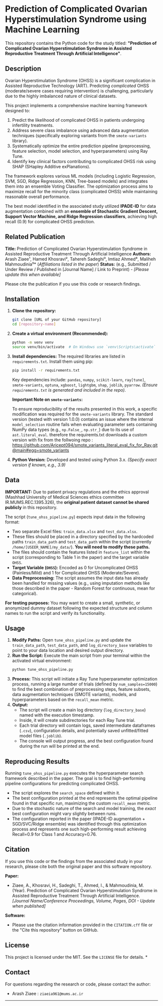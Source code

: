 # Prediction of Complicated Ovarian Hyperstimulation Syndrome using Machine Learning

This repository contains the Python code for the study titled: **"Prediction of Complicated Ovarian Hyperstimulation Syndrome in Assisted Reproductive Treatment Through Artificial Intelligence"**.

## Description

Ovarian Hyperstimulation Syndrome (OHSS) is a significant complication in Assisted Reproductive Technology (ART). Predicting *complicated* OHSS (moderate/severe cases requiring intervention) is challenging, particularly due to the highly imbalanced nature of clinical datasets.

This project implements a comprehensive machine learning framework designed to:
1.  Predict the likelihood of complicated OHSS in patients undergoing infertility treatments.
2.  Address severe class imbalance using advanced data augmentation techniques (specifically exploring variants from the `smote-variants` library).
3.  Systematically optimize the entire prediction pipeline (preprocessing, feature selection, model selection, and hyperparameters) using Ray Tune.
4.  Identify key clinical factors contributing to complicated OHSS risk using SHAP (SHapley Additive exPlanations).

The framework explores various ML models (including Logistic Regression, SVM, SGD, Ridge Regression, KNN, Tree-based models) and integrates them into an ensemble Voting Classifier. The optimization process aims to maximize recall for the minority class (complicated OHSS) while maintaining reasonable overall performance.

The best model identified in the associated study utilized **IPADE-ID** for data augmentation combined with an **ensemble of Stochastic Gradient Descent, Support Vector Machine, and Ridge Regression classifiers**, achieving high recall (0.9) for complicated OHSS prediction.

## Related Publication

**Title:** Prediction of Complicated Ovarian Hyperstimulation Syndrome in Assisted Reproductive Treatment Through Artificial Intelligence
**Authors:** Arash Ziaee¹, Hamed Khosravi², Tahereh Sadeghi³, Imtiaz Ahmed⁴, Maliheh Mahmoudinia⁵*
(*Affiliations listed in the paper*)
**Status:** (e.g., Submitted / Under Review / Published in [Journal Name] / Link to Preprint) - *[Please update this when available]*

Please cite the publication if you use this code or research findings.

## Installation

1.  **Clone the repository:**
    ```bash
    git clone [URL of your GitHub repository]
    cd [repository-name]
    ```

2.  **Create a virtual environment (Recommended):**
    ```bash
    python -m venv venv
    source venv/bin/activate  # On Windows use `venv\Scripts\activate`
    ```

3.  **Install dependencies:**
    The required libraries are listed in `requirements.txt`. Install them using pip:
    ```bash
    pip install -r requirements.txt
    ```
    Key dependencies include: `pandas`, `numpy`, `scikit-learn`, `ray[tune]`, `smote-variants`, `optuna`, `xgboost`, `lightgbm`, `shap`, `joblib`, `pyarrow`. *(Ensure `requirements.txt` is generated and included in the repo)*.

    **Important Note on `smote-variants`:**

    To ensure reproducibility of the results presented in this work, a specific modification was required for the `smote-variants` library. The standard version (tested with version 1.0.0) contains an issue where the internal `model_selection` routine fails when evaluating parameter sets containing NumPy data types     (e.g., `np.False_`, `np.str_`) due to its use of         `ast.literal_eval`. therefore the requiremts.txt downloads a custom version with fix from the follwoing repo : https://github.com/Aricept094/smote_variants_literal_eval_fix_for_Ray.git@main#egg=smote_variants

5.  **Python Version:** Developed and tested using Python 3.x. *(Specify exact version if known, e.g., 3.9)*

## Data

**IMPORTANT:** Due to patient privacy regulations and the ethics approval (Mashhad University of Medical Sciences ethics committee IR.MUMS.REC.1395.326), the **original patient dataset cannot be shared publicly** in this repository.

The script (`tune_ohss_pipeline.py`) expects input data in the following format:
*   Two separate Excel files: `train_data.xlsx` and `test_data.xlsx`.
*   These files should be placed in a directory specified by the hardcoded paths `train_data_path` and `test_data_path` within the script (currently `/home/[USEER_NAME]/my_data/`). **You will need to modify these paths.**
*   The files should contain the features listed in `feature_list` within the script (corresponding to Table 1 in the paper) and the target variable `OHSS`.
*   **Target Variable (`OHSS`):** Encoded as 0 for Uncomplicated OHSS (Painless/Mild) and 1 for Complicated OHSS (Moderate/Severe).
*   **Data Preprocessing:** The script assumes the input data has already been handled for missing values (e.g., using imputation methods like those described in the paper - Random Forest for continuous, mean for categorical).

**For testing purposes:** You may want to create a small, synthetic, or anonymized dummy dataset following the expected structure and column names to run the script and verify its functionality.

## Usage

1.  **Modify Paths:** Open `tune_ohss_pipeline.py` and update the `train_data_path`, `test_data_path`, and `log_directory_base` variables to point to your data location and desired output directory.
2.  **Run the Script:** Execute the main script from your terminal within the activated virtual environment:
    ```bash
    python tune_ohss_pipeline.py
    ```
3.  **Process:** This script will initiate a Ray Tune hyperparameter optimization process, running a large number of trials (defined by `num_samples=15000`) to find the best combination of preprocessing steps, feature subsets, data augmentation techniques (SMOTE variants), models, and hyperparameters based on the `recall_mean` metric.
4.  **Output:**
    *   The script will create a main log directory (`log_directory_base`) named with the execution timestamp.
    *   Inside, it will create subdirectories for each Ray Tune trial.
    *   Each trial directory will contain logs, saved intermediate dataframes (`.csv`), configuration details, and potentially saved unfitted/fitted model files (`.joblib`).
    *   The console will output progress, and the best configuration found during the run will be printed at the end.

## Reproducing Results

Running `tune_ohss_pipeline.py` executes the hyperparameter search framework described in the paper. The goal is to find high-performing pipeline configurations for predicting complicated OHSS.

*   The script explores the `search_space` defined within it.
*   The best configuration printed at the end represents the optimal pipeline found in that specific run, maximizing the custom `recall_mean` metric.
*   Due to the stochastic nature of the search and model training, the *exact* best configuration might vary slightly between runs.
*   The configuration reported in the paper (IPADE-ID augmentation + SGD/SVC/Ridge ensemble) was identified through this optimization process and represents one such high-performing result achieving Recall=0.9 for Class 1 and Accuracy=0.76.

## Citation

If you use this code or the findings from the associated study in your research, please cite both the original paper and this software repository.

**Paper:**
*   Ziaee, A., Khosravi, H., Sadeghi, T., Ahmed, I., & Mahmoudinia, M. (Year). Prediction of Complicated Ovarian Hyperstimulation Syndrome in Assisted Reproductive Treatment Through Artificial Intelligence. *[Journal Name/Conference Proceedings, Volume, Pages, DOI - Update when published]*

**Software:**
*   Please use the citation information provided in the `CITATION.cff` file or the "Cite this repository" button on GitHub.

## License

This project is licensed under the MIT. See the `LICENSE` file for details. *
## Contact

For questions regarding the research or code, please contact the author:
*   Arash Ziaee : `ziaeia961@mums.ac.ir`

---
